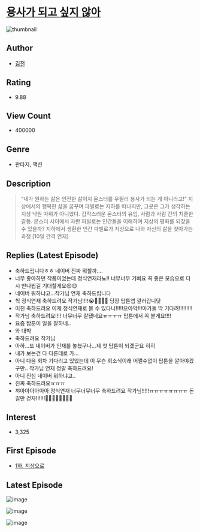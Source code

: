 # [용사가 되고 싶지 않아](https://comic.naver.com/bestChallenge/list?titleId=770501)
![thumbnail](https://image-comic.pstatic.net/user_contents_data/challenge_comic/2021/05/20/258055/thumbnail_202x16432b24ab4_b897_4a0c_aca4_9bcd8354c3ca_00000572.JPEG)

## Author
- [김전](https://comic.naver.com/artistTitle?id=258055)

## Rating
- 9.88

## View Count
- 400000

## Genre
- 판타지, 액션

## Description
> “내가 원하는 삶은 안전한 삶이지 몬스터를 무찔러 용사가 되는 게 아니라고!” 지상에서의 행복한 삶을 꿈꾸며 파빌로는 지하를 떠나지만, 그곳은 그가 생각하는 지상 낙원 따위가 아니었다. 갑작스러운 몬스터의 유입, 사람과 사람 간의 치졸한 갈등. 몬스터 사이에서 자란 파빌로는 인간들을 이해하며 지상의 평화를 되찾을 수 있을까? 지하에서 생환한 인간 파빌로가 지상으로 나와 자신의 삶을 찾아가는 과정 [10일 간격 연재]

## Replies (Latest Episode)
- 축하드립니다ㅎㅎ 네이버 진짜 뭐할까....
- 너무 좋아하던 작품이었는데 정식연재라뇨!! 너무너무 기뻐요 꼭 좋은 모습으로 다시 만나뵙길 기대할게요😍😍
- 네이버 뭐하냐고...작가님 연재 축하드립니다
- 헉 정식연재 축하드려요 작가님!!!!😭🎁🎉🎉🎉 당장 탑툰앱 깔러갑니닷
- 미친 축하드려요 이제 정식연재로 볼 수 있다니!!!!!으아악!!!아가들 딱 기다려!!!!!!!!!
- 작가님 축하드려요!!!! 너무너무 잘됐네요ㅠㅜㅜㅠ 탑툰에서 꼭 볼게요!!!!
- 요즘 탑툰이 일을 잘하네..
- 와 대박
- 축하드려요 작가님
- 아하...또 네이버가 인재를 놓쳤구나...제 첫 탑툰이 되겠군요 히히
- 내가 보는건 다 다른데로 가...
- 아니 다음 회차 기다리고 있었는데 이 무슨 희소식이래 어쩔수없이 탑툰을 깔아야겠구만.. 작가님 연재 정말 축하드려요!
- 아니 진심 네이버 뭐하냐고..
- 진짜 축하드려요ㅠㅠㅠ
- 꺄아아아아아아 정식연재 너무너무너무 축하드려요 작가님!!!!!ㅠㅠㅠㅠㅠㅠㅠㅠ 돈길만 걷자!!!!!!🎉🎉🎉🎉🎉🎉🎉🎉

## Interest
- 3,325

## First Episode
- [1화. 지상으로](https://comic.naver.com/bestChallenge/detail?titleId=770501&no=1)

## Latest Episode
![image](https://image-comic.pstatic.net/user_contents_data/challenge_comic/2021/12/11/258055/upload_3617291217250956133.jpeg)

![image](https://image-comic.pstatic.net/user_contents_data/challenge_comic/2021/12/11/258055/upload_7365695887235178803.jpeg)

![image](https://image-comic.pstatic.net/user_contents_data/challenge_comic/2021/12/11/258055/upload_7363726678401759075.jpeg)
